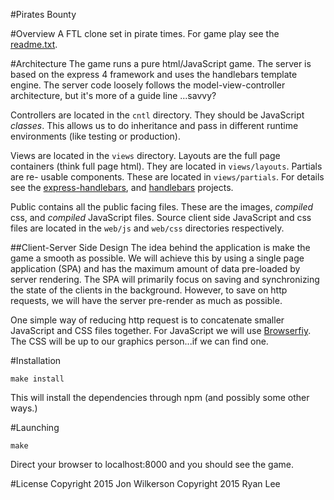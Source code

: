 #Pirates Bounty

#Overview
A FTL clone set in pirate times. For game play see the [readme.txt](https://github.com/jonwilkers/Sailing/blob/master/ReadMe.txt).

#Architecture
The game runs a pure html/JavaScript game. The server is based on the express 4
framework and uses the handlebars template engine. The server code loosely
follows the model-view-controller architecture, but it's more of a guide line
...savvy?

Controllers are located in the `cntl` directory. They should be JavaScript
*classes*. This allows us to do inheritance and pass in different runtime
environments (like testing or production).

Views are located in the `views` directory. Layouts are the full page containers
(think full page html). They are located in `views/layouts`. Partials are re-
usable components. These are located in `views/partials`. For details see the 
[express-handlebars](https://www.npmjs.com/package/express3-handlebars), and
[handlebars](http://handlebarsjs.com/) projects.

Public contains all the public facing files. These are the images, *compiled*
css, and *compiled* JavaScript files. Source client side JavaScript and css
files are located in the `web/js` and `web/css` directories respectively.

##Client-Server Side Design
The idea behind the application is make the game a smooth as possible. We will
achieve this by using a single page application (SPA) and has the maximum
amount of data pre-loaded by server rendering. The SPA will primarily focus on 
saving and synchronizing the state of the clients in the background. However,
to save on http requests, we will have the server pre-render as much as 
possible.

One simple way of reducing http request is to concatenate smaller JavaScript
and CSS files together. For JavaScript we will use [Browserfiy](http://browserify.org/).
The CSS will be up to our graphics person...if we can find one.

#Installation

```
make install
```

This will install the dependencies through npm (and possibly some other ways.)

#Launching

```
make
```

Direct your browser to localhost:8000 and you should see the game.

#License
Copyright 2015 Jon Wilkerson
Copyright 2015 Ryan Lee
